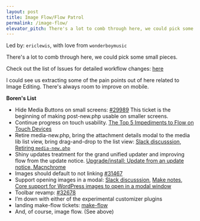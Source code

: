 ```yaml
---
layout: post
title: Image Flow/Flow Patrol
permalink: /image-flow/
elevator_pitch: There's a lot to comb through here, we could pick some small pieces
---
```


Led by: `ericlewis`, with love from `wonderboymusic`

There's a lot to comb through here, we could pick some small pieces.

Check out the list of Issues for detailed workflow changes: [here](https://github.com/ImageFlow/imageflow-plugin/tree/master/Issues)

I could see us extracting some of the pain points out of here related to Image Editing.
There's always room to improve on mobile.

**Boren's List**

* Hide Media Buttons on small screens: [#29989](https://core.trac.wordpress.org/ticket/29989)
This ticket is the beginning of making post-new.php usable on smaller screens.
* Continue progress on touch usability. [The Top 5 Impediments to Flow on Touch Devices](https://make.wordpress.org/flow/2015/06/13/the-top-5-impediments-to-flow-on-touch-devices/)
* Retire media-new.php, bring the attachment details modal to the media lib list view,
bring drag-and-drop to the list view:
[Slack discusssion](https://wordpress.slack.com/archives/core/p1422715825001252),
[Retiring `media-new.php`](https://make.wordpress.org/flow/2015/01/29/retiring-media-new-php/)
* Shiny updates treatment for the grand unified updater and improving flow from
the update notice. [Upgrade/install: Update from an update notice, Macnchrome](https://make.wordpress.org/flow/2015/08/18/upgradeinstall-update-from-an-update-notice-macnchrome/)
* Images should default to not linking [#31467](https://core.trac.wordpress.org/ticket/31467)
* Support opening images in a modal:
[Slack discusssion](https://wordpress.slack.com/archives/core/p1436997541001029),
[Make notes](https://make.wordpress.org/core/2015/07/10/feature-plugin-chat-on-july-14/#comment-26336),
[Core support for WordPress images to open in a modal window](https://make.wordpress.org/flow/2015/02/26/core-support-for-wordpress-images-to-open-in-a-modal-window/)
* Toolbar revamp: [#32678](https://core.trac.wordpress.org/ticket/32678)
* I’m down with either of the experimental customizer plugins
*  landing make-flow tickets: [make-flow](https://core.trac.wordpress.org/query?status=!closed&keywords=~make-flow)
* And, of course, image flow. (See above)